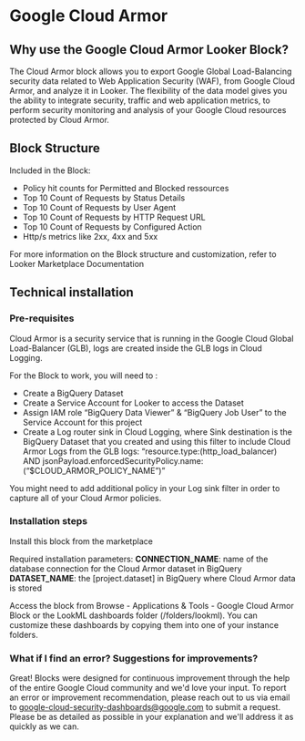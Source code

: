 
# Google Cloud Armor

## Why use the Google Cloud Armor Looker Block?

The Cloud Armor block allows you to export Google Global Load-Balancing security data related to Web Application Security (WAF), from Google Cloud Armor, and analyze it in Looker. The flexibility of the data model gives you the ability to integrate security, traffic and web application metrics, to perform security monitoring and analysis of your Google Cloud resources protected by Cloud Armor.

## Block Structure

Included in the Block:

- Policy hit counts for Permitted and Blocked ressources
- Top 10 Count of Requests by Status Details
- Top 10 Count of Requests by User Agent
- Top 10 Count of Requests by HTTP Request URL
- Top 10 Count of Requests by Configured Action
- Http/s metrics like 2xx, 4xx and 5xx

For more information on the Block structure and customization, refer to Looker Marketplace Documentation


## Technical installation


### Pre-requisites


Cloud Armor is a security service that is running in the Google Cloud Global Load-Balancer (GLB), logs are created inside the GLB logs in Cloud Logging.


For the Block to work, you will need to :

- Create a BigQuery Dataset
- Create a Service Account for Looker to access the Dataset
- Assign IAM role “BigQuery Data Viewer” & “BigQuery Job User” to the Service Account for this project
- Create a Log router sink in Cloud Logging, where Sink destination is the BigQuery Dataset that you created and using this filter to include Cloud Armor Logs from the GLB logs: “resource.type:(http_load_balancer) AND jsonPayload.enforcedSecurityPolicy.name:(“$CLOUD_ARMOR_POLICY_NAME”)”

You might need to add additional policy in your Log sink filter in order to capture all of your Cloud Armor policies.


### Installation steps

Install this block from the marketplace

Required installation parameters:
**CONNECTION_NAME**: name of the database connection for the Cloud Armor dataset in BigQuery
**DATASET_NAME**: the [project.dataset] in BigQuery where Cloud Armor data is stored

Access the block from Browse - Applications & Tools - Google Cloud Armor Block or the LookML dashboards folder (/folders/lookml). You can customize these dashboards by copying them into one of your instance folders.

### What if I find an error? Suggestions for improvements?

Great! Blocks were designed for continuous improvement through the help of the entire Google Cloud community and we'd love your input. To report an error or improvement recommendation, please reach out to us via email to google-cloud-security-dashboards@google.com to submit a request. Please be as detailed as possible in your explanation and we'll address it as quickly as we can.
